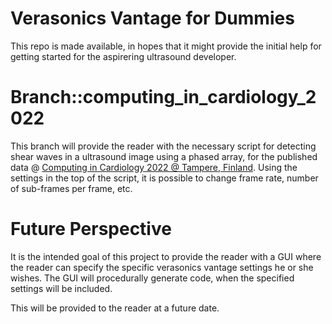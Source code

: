 # Verasonics Vantage for Dummies

This repo is made available, in hopes that it might provide the initial help for getting started for the aspirering ultrasound developer.

# Branch::computing_in_cardiology_2022

This branch will provide the reader with the necessary script for detecting shear waves in a ultrasound image using a phased array,
for the published data @ [Computing in Cardiology 2022 @ Tampere, Finland](https://www.google.com "Computing in Cardiology 2022's Homepage").
Using the settings in the top of the script, it is possible to change frame rate, number of sub-frames per frame, etc. 

# Future Perspective

It is the intended goal of this project to provide the reader with a GUI where the reader can specify the specific verasonics vantage settings he or she wishes.
The GUI will procedurally generate code, when the specified settings will be included.

This will be provided to the reader at a future date.
